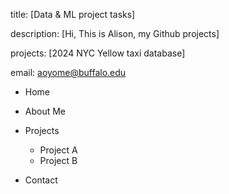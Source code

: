 title: [Data & ML project tasks]

description: [Hi, This is Alison, my Github projects]

projects: [2024 NYC Yellow taxi database]

email: aoyome@buffalo.edu

- Home
- About Me
- Projects
    - Project A
    - Project B

- Contact

